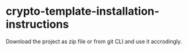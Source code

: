 # crypto-template-installation-instructions

Download the project as zip file or from git CLI and use it accrodingly.
